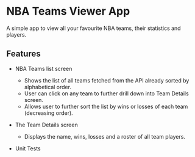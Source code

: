 # NBA Teams Viewer App

A simple app to view all your favourite NBA teams, their statistics and players.

## Features

* NBA Teams list screen
  * Shows the list of all teams fetched from the API already sorted by alphabetical order.
  * User can click on any team to further drill down into Team Details screen.
  * Allows user to further sort the list by wins or losses of each team (decreasing order).

* The Team Details screen
  * Displays the name, wins, losses and a roster of all team players.
	
* Unit Tests
